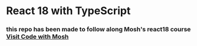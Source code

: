 # React 18 with TypeScript

### this repo has been made to follow along Mosh's react18 course [Visit Code with Mosh](https://codewithmosh.com)
